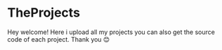 # TheProjects
Hey welcome! Here i upload all my projects you can also get the source code of each project. Thank you 😊 
